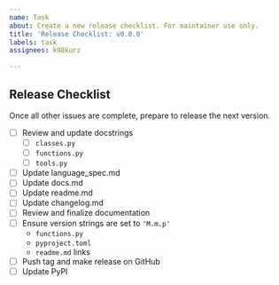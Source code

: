 ```yaml
---
name: Task
about: Create a new release checklist. For maintainer use only.
title: 'Release Checklist: v0.0.0'
labels: task
assignees: k98kurz

---
```


## Release Checklist

<!-- For maintainer use only. If you are not a maintainer, do not use this template. -->

Once all other issues are complete, prepare to release the next version.

- [ ] Review and update docstrings
  - [ ] `classes.py`
  - [ ] `functions.py`
  - [ ] `tools.py`
- [ ] Update language_spec.md
- [ ] Update docs.md
- [ ] Update readme.md
- [ ] Update changelog.md
- [ ] Review and finalize documentation
- [ ] Ensure version strings are set to `'M.m.p'`
  - `functions.py`
  - `pyproject.toml`
  - `readme.md` links
- [ ] Push tag and make release on GitHub
- [ ] Update PyPI

